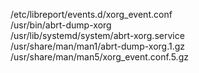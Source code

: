 /etc/libreport/events.d/xorg\_event.conf  
/usr/bin/abrt-dump-xorg  
/usr/lib/systemd/system/abrt-xorg.service  
/usr/share/man/man1/abrt-dump-xorg.1.gz  
/usr/share/man/man5/xorg\_event.conf.5.gz  
